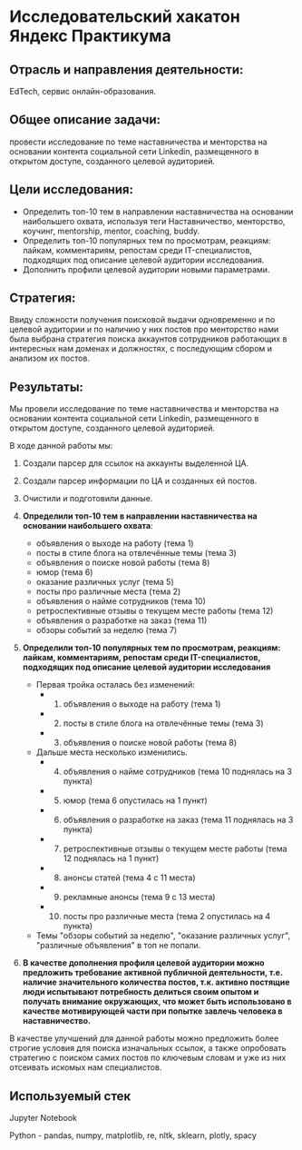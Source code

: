 # Исследовательский хакатон Яндекс Практикума

## Отрасль и направления деятельности:
EdTech, сервис онлайн-образования.

## Общее описание задачи:
провести исследование по теме наставничества и менторства на основании контента социальной сети Linkedin, размещенного в открытом доступе, созданного целевой аудиторией.

## Цели исследования:
   * Определить топ-10 тем в направлении наставничества на основании наибольшего охвата, используя теги Наставничество, менторство, коучинг, mentorship, mentor, coaching, buddy.
   * Определить топ-10 популярных тем по просмотрам, реакциям: лайкам, комментариям, репостам среди IT-специалистов, подходящих под описание целевой аудитории исследования.
   * Дополнить профили целевой аудитории новыми параметрами.
   
## Стратегия:
Ввиду сложности получения поисковой выдачи одновременно и по целевой аудитории и по наличию у них постов про менторство нами была выбрана стратегия поиска аккаунтов сотрудников работающих в интересных нам доменах и должностях, с последующим сбором и анализом их постов.

## Результаты:

Мы провели исследование по теме наставничества и менторства на основании контента социальной сети Linkedin, размещенного в открытом доступе, созданного целевой аудиторией.

В ходе данной работы мы:

1. Создали парсер для ссылок на аккаунты выделенной ЦА.
   
   
2. Создали парсер информации по ЦА и созданных ей постов.
   
   
3. Очистили и подготовили данные.
   
   
4. **Определили топ-10 тем  в направлении наставничества на основании наибольшего охвата**:
   
   *  объявления о выходе на работу (тема 1)
   *  посты в стиле блога на отвлечённые темы (тема 3)
   *  объявления о поиске новой работы (тема 8)
   *  юмор (тема 6)
   *  оказание различных услуг (тема 5)
   *  посты про различные места (тема 2)
   *  объявления о найме сотрудников (тема 10)
   *  ретроспективные отзывы о текущем месте работы (тема 12)
   *  объявления о разработке на заказ (тема 11)
   *  обзоры событий за неделю (тема 7)


5. **Определили топ-10 популярных тем по просмотрам, реакциям: лайкам, комментариям, репостам среди IT-специалистов, подходящих под описание целевой аудитории исследования**
   * Первая тройка осталась без изменений:
     * 1. объявления о выходе на работу (тема 1)
     * 2. посты в стиле блога на отвлечённые темы (тема 3)
     * 3. объявления о поиске новой работы (тема 8)
   * Дальше места несколько изменились.
     * 4. объявления о найме сотрудников (тема 10 поднялась на 3 пункта) 
     * 5. юмор (тема 6 опустилась на 1 пункт)
     * 6. объявления о разработке на заказ (тема 11 поднялась на 3 пункта)
     * 7. ретроспективные отзывы о текущем месте работы (тема 12 поднялась на 1 пункт)
     * 8. анонсы статей (тема 4 с 11 места)
     * 9. рекламные анонсы (тема 9 с 13 места)
     * 10. посты про различные места (тема 2 опустилась на 4 пункта)
   * Темы "обзоры событий за неделю", "оказание различных услуг", "различные объявления" в топ не попали.
    
    
6. **В качестве дополнения профиля целевой аудитории можно предложить требование активной публичной деятельности, т.е. наличие значительного количества постов, т.к. активно постящие люди испытывают потребность делиться своим опытом и получать внимание окружающих, что может быть использовано в качестве мотивирующей части при попытке завлечь человека в наставничество.**


В качестве улучшений для данной работы можно предложить более строгие условия для поиска изначальных ссылок, а также опробовать стратегию с поиском самих постов по ключевым словам и уже из них отсеивать искомых нам специалистов.

## Используемый стек

Jupyter Notebook

Python - pandas, numpy, matplotlib, re, nltk, sklearn, plotly, spacy
